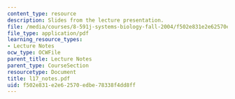 ```yaml
---
content_type: resource
description: Slides from the lecture presentation.
file: /media/courses/8-591j-systems-biology-fall-2004/f502e831e2e62570edbe78338f4dd8ff_l17_notes.pdf
file_type: application/pdf
learning_resource_types:
- Lecture Notes
ocw_type: OCWFile
parent_title: Lecture Notes
parent_type: CourseSection
resourcetype: Document
title: l17_notes.pdf
uid: f502e831-e2e6-2570-edbe-78338f4dd8ff
---
```

